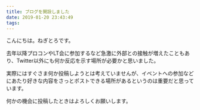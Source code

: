 ```yaml
---
title: ブログを開設しました
date: 2019-01-20 23:43:49
tags:
---
```


こんにちは。ねぎとろです。

去年以降プロコンやLT会に参加するなど急激に外部との接触が増えたこともあり、Twitter以外にも何か反応を示す場所が必要かと思いました。

実際にはすぐさま何か投稿しようとは考えていませんが、イベントへの参加などにあたり好きな内容をさっとポストできる場所があるというのは重要だと思っています。

何かの機会に投稿したときはよろしくお願いします。